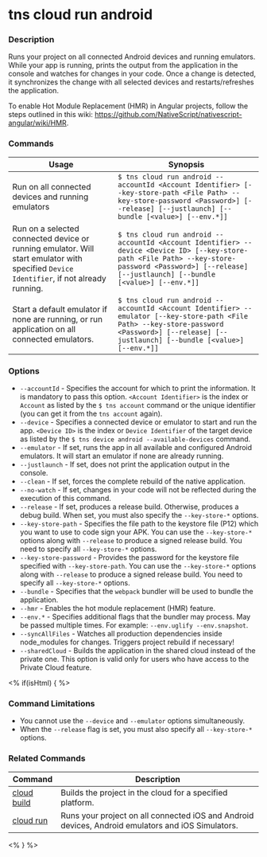 # tns cloud run android

### Description

Runs your project on all connected Android devices and running emulators. While your app is running, prints the output from the application in the console and watches for changes in your code. Once a change is detected, it synchronizes the change with all selected devices and restarts/refreshes the application.

To enable Hot Module Replacement (HMR) in Angular projects, follow the steps outlined in this wiki: https://github.com/NativeScript/nativescript-angular/wiki/HMR.

### Commands

Usage | Synopsis
---|---
Run on all connected devices and running emulators | `$ tns cloud run android --accountId <Account Identifier> [--key-store-path <File Path> --key-store-password <Password>] [--release] [--justlaunch] [--bundle [<value>] [--env.*]]`
Run on a selected connected device or running emulator. Will start emulator with specified `Device Identifier`, if not already running. | `$ tns cloud run android --accountId <Account Identifier> --device <Device ID> [--key-store-path <File Path> --key-store-password <Password>] [--release] [--justlaunch] [--bundle [<value>] [--env.*]]`
Start a default emulator if none are running, or run application on all connected emulators. | `$ tns cloud run android --accountId <Account Identifier> --emulator [--key-store-path <File Path> --key-store-password <Password>] [--release] [--justlaunch] [--bundle [<value>] [--env.*]]`

### Options

* `--accountId` - Specifies the account for which to print the information. It is mandatory to pass this option. `<Account Identifier>` is the index or `Account` as listed by the `$ tns account` command or the unique identifier (you can get it from the `tns account` again).
* `--device` - Specifies a connected device or emulator to start and run the app. `<Device ID>` is the index or `Device Identifier` of the target device as listed by the `$ tns device android --available-devices` command.
* `--emulator` - If set, runs the app in all available and configured Android emulators. It will start an emulator if none are already running.
* `--justlaunch` - If set, does not print the application output in the console.
* `--clean` - If set, forces the complete rebuild of the native application.
* `--no-watch` - If set, changes in your code will not be reflected during the execution of this command.
* `--release` - If set, produces a release build. Otherwise, produces a debug build. When set, you must also specify the `--key-store-*` options.
* `--key-store-path` - Specifies the file path to the keystore file (P12) which you want to use to code sign your APK. You can use the `--key-store-*` options along with `--release` to produce a signed release build. You need to specify all `--key-store-*` options.
* `--key-store-password` - Provides the password for the keystore file specified with `--key-store-path`. You can use the `--key-store-*` options along with `--release` to produce a signed release build. You need to specify all `--key-store-*` options.
* `--bundle` - Specifies that the `webpack` bundler will be used to bundle the application.
* `--hmr` - Enables the hot module replacement (HMR) feature.
* `--env.*` - Specifies additional flags that the bundler may process. May be passed multiple times. For example: `--env.uglify --env.snapshot`.
* `--syncAllFiles` - Watches all production dependencies inside node_modules for changes. Triggers project rebuild if necessary!
* `--sharedCloud` - Builds the application in the shared cloud instead of the private one. This option is valid only for users who have access to the Private Cloud feature.

<% if(isHtml) { %>

### Command Limitations

* You cannot use the `--device` and `--emulator` options simultaneously.
* When the `--release` flag is set, you must also specify all `--key-store-*` options.

### Related Commands

Command | Description
----------|----------
[cloud build](cloud-build.html) | Builds the project in the cloud for a specified platform.
[cloud run](cloud-run.html) | Runs your project on all connected iOS and Android devices, Android emulators and iOS Simulators.
<% } %>
